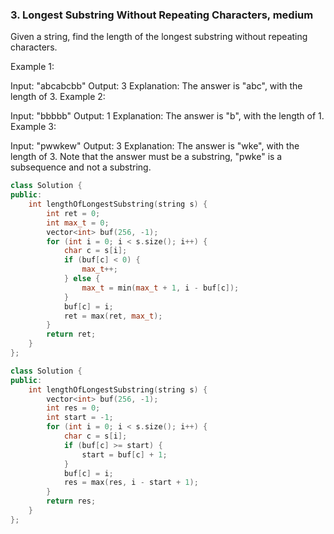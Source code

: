 ### 3. Longest Substring Without Repeating Characters, medium

Given a string, find the length of the longest substring without repeating characters.

Example 1:

Input: "abcabcbb"
Output: 3 
Explanation: The answer is "abc", with the length of 3. 
Example 2:

Input: "bbbbb"
Output: 1
Explanation: The answer is "b", with the length of 1.
Example 3:

Input: "pwwkew"
Output: 3
Explanation: The answer is "wke", with the length of 3. 
             Note that the answer must be a substring, "pwke" is a subsequence and not a substring.
```C++
class Solution {
public:
    int lengthOfLongestSubstring(string s) {
        int ret = 0;
        int max_t = 0;
        vector<int> buf(256, -1);
        for (int i = 0; i < s.size(); i++) {
            char c = s[i];
            if (buf[c] < 0) {
                max_t++;
            } else {
                max_t = min(max_t + 1, i - buf[c]);
            }
            buf[c] = i;
            ret = max(ret, max_t);
        }
        return ret;
    }
};
```
```c++
class Solution {
public:
    int lengthOfLongestSubstring(string s) {
        vector<int> buf(256, -1);
        int res = 0;
        int start = -1;
        for (int i = 0; i < s.size(); i++) {
            char c = s[i];
            if (buf[c] >= start) {
                start = buf[c] + 1;
            }
            buf[c] = i;
            res = max(res, i - start + 1);
        }
        return res;
    }
};
```

